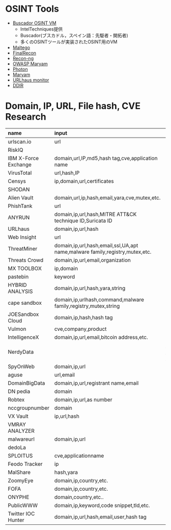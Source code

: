 # OSINT Tools
- [Buscador OSINT VM](https://inteltechniques.com/buscador/)
    - IntelTechniques提供
    - Buscador(ブスカドル，スペイン語：先駆者・開拓者)
    - 多くのOSINTツールが実装されたOSINT用のVM
- [Maltego](https://www.paterva.com/downloads.php)
- [FinalRecon](https://github.com/thewhiteh4t/FinalRecon)
- [Recon-ng](https://github.com/lanmaster53/recon-ng)
- [OWASP Maryam](https://github.com/saeeddhqan/Maryam)
- [Photon](https://github.com/s0md3v/Photon)
- [Maryam](https://github.com/saeeddhqan/Maryam)
- [URLhaus monitor](https://github.com/ninoseki/urlhaus_monitor)
- [DDIR](https://github.com/nenaiko-dareda/DDIR)


# Domain, IP, URL, File hash, CVE Research
|name|input|remarks|site|
|:-|:-|:-|:-|
|urlscan.io|url||https://urlscan.io/|
|RiskIQ|||https://www.riskiq.com/products/community-edition/|
|IBM X-Force Exchange|domain,url,IP,md5,hash tag,cve,application name||https://exchange.xforce.ibmcloud.com/|
|VirusTotal|url,hash,IP||https://www.virustotal.com/gui/home/upload|
|Censys|ip,domain,url,certificates||https://censys.io/|
|SHODAN|||https://www.shodan.io/ip|
|Alien Vault|domain,url,ip,hash,email,yara,cve,mutex,etc.||https://otx.alienvault.com/|
|PhishTank|url||https://www.phishtank.com/index.php|
|ANYRUN|domain,ip,url,hash,MITRE ATT&CK technique ID,Suricata ID|online sandbox|https://app.any.run/submissions|
|URLhaus|domain,ip,url,hash||https://urlhaus.abuse.ch/browse/|
|Web Insight|url||http://webint.io/|url||
|ThreatMiner|domain,ip,url,hash,email,ssl,UA,apt name,malware family,registry,mutex,etc.||https://www.threatminer.org/index.php|
|Threats Crowd|domain,ip,url,email,organization|powered byAlienVault|https://www.threatcrowd.org/|
|MX TOOLBOX|ip,domain||https://mxtoolbox.com/blacklists.aspx|
|pastebin|keyword||https://pastebin.com/|
|HYBRID ANALYSIS|domain,ip,url,hash,yara,string|online sandbox|https://www.hybrid-analysis.com/|
|cape sandbox|domain,ip,urlhash,command,malware family,registry,mutex,string|online sandbox|https://cape.contextis.com/analysis/search/|
|JOESandbox Cloud|domain,ip,hash,hash tag|online sandbox|https://www.joesandbox.com/#advanced|
|Vulmon|cve,company,product||https://vulmon.com/|
|IntelligenceX|domain,ip,url,email,bitcoin address,etc.||https://intelx.io/|
|NerdyData||https://www.bellingcat.com/resources/how-tos/2015/07/23/unveiling-hidden-connections-with-google-analytics-ids/|https://nerdydata.com/|
|SpyOnWeb|domain,ip,url||http://spyonweb.com/|
|aguse|url,email||https://www.aguse.jp/|
|DomainBigData|domain,ip,url,registrant name,email||https://domainbigdata.com/|
|DN pedia|domain||https://dnpedia.com/tlds/search.php|
|Robtex|domain,ip,url,as number||https://www.robtex.com/|
|nccgroupnumber|domain|researching typosquatting|https://labs.nccgroup.trust/typofinder/|
|VX Vault|ip,url,hash||http://vxvault.net/ViriList.php|
|VMRAY ANALYZER|||https://www.vmray.com/analyzer-malware-sandbox-free-trial/?utm_campaign=reports&utm_source=vmray&utm_medium=analysis2&utm_content=report|
|malwareurl|domain,ip,url||https://www.malwareurl.com/listing-urls.php|
|dedoLa|||http://dedola.eu/malware.php|
|SPLOITUS|cve,applicationname|researching poc|https://sploitus.com/|
|Feodo Tracker|ip||https://feodotracker.abuse.ch/browse/|
|MalShare|hash,yara||https://malshare.com/|
|ZoomyEye|domain,ip,country,etc.||https://www.zoomeye.org/|
|FOFA|domain,ip,country,etc.||https://fofa.so/|
|ONYPHE|domain,country,etc..|||https://www.onyphe.io/|
|PublicWWW|domain,ip,keyword,code snippet,tld,etc.||https://publicwww.com/|
|Twitter IOC Hunter|domain,ip,url,hash,email,user,hash tag||http://tweettioc.com/search|

